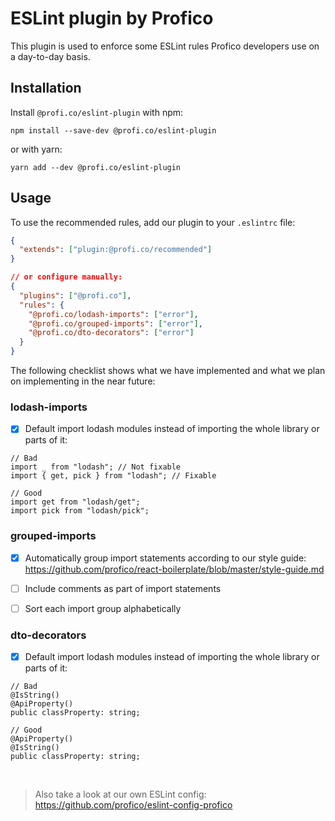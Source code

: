 # ESLint plugin by Profico

This plugin is used to enforce some ESLint rules Profico developers use on a day-to-day basis.

## Installation

Install `@profi.co/eslint-plugin` with npm:

```
npm install --save-dev @profi.co/eslint-plugin
```

or with yarn:

```
yarn add --dev @profi.co/eslint-plugin
```

## Usage

To use the recommended rules, add our plugin to your `.eslintrc` file:

```json
{
  "extends": ["plugin:@profi.co/recommended"]
}

// or configure manually:
{
  "plugins": ["@profi.co"],
  "rules": {
    "@profi.co/lodash-imports": ["error"],
    "@profi.co/grouped-imports": ["error"],
    "@profi.co/dto-decorators": ["error"]
  }
}
```

The following checklist shows what we have implemented and what we plan on implementing in the near future:

### <a name="lodash-imports">lodash-imports</a>

- [x] Default import lodash modules instead of importing the whole library or parts of it:

```tsx
// Bad
import _ from "lodash"; // Not fixable
import { get, pick } from "lodash"; // Fixable

// Good
import get from "lodash/get";
import pick from "lodash/pick";
```

### <a name="grouped-imports">grouped-imports</a>

- [x] Automatically group import statements according to our style guide:
      https://github.com/profico/react-boilerplate/blob/master/style-guide.md

- [ ] Include comments as part of import statements
- [ ] Sort each import group alphabetically

### <a name="dto-decorators">dto-decorators</a>

- [x] Default import lodash modules instead of importing the whole library or parts of it:

```tsx
// Bad
@IsString()
@ApiProperty()
public classProperty: string;

// Good
@ApiProperty()
@IsString()
public classProperty: string;
```

<br />
      
> Also take a look at our own ESLint config: https://github.com/profico/eslint-config-profico
